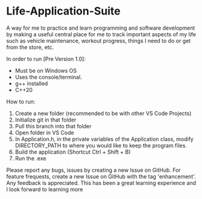 # Life-Application-Suite
A way for me to practice and learn programming and software development by making a useful central place for me to track important aspects of my life such as vehicle maintenance, workout progress, things I need to do or get from the store, etc.


In order to run [Pre Version 1.0]:
- Must be on Windows OS
- Uses the console/terminal.
- g++ installed
- C++20

How to run:
1. Create a new folder (recommended to be with other VS Code Projects)
2. Initialize git in that folder
3. Pull this branch into that folder
4. Open folder in VS Code
5. In Application.h, in the private variables of the Application class, modify DIRECTORY_PATH to where you would like to keep the program files. 
6. Build the application (Shortcut Ctrl + Shift + B)
7. Run the .exe

Please report any bugs, issues by creating a new Issue on GitHub.
For feature frequests, create a new Issue on GitHub with the tag 'enhancement'.
Any feedback is appreciated. This has been a great learning experience and I look forward to learning more
